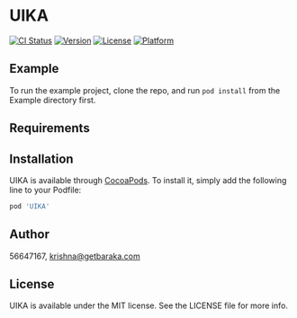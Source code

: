 # UIKA

[![CI Status](https://img.shields.io/travis/56647167/UIKA.svg?style=flat)](https://travis-ci.org/56647167/UIKA)
[![Version](https://img.shields.io/cocoapods/v/UIKA.svg?style=flat)](https://cocoapods.org/pods/UIKA)
[![License](https://img.shields.io/cocoapods/l/UIKA.svg?style=flat)](https://cocoapods.org/pods/UIKA)
[![Platform](https://img.shields.io/cocoapods/p/UIKA.svg?style=flat)](https://cocoapods.org/pods/UIKA)

## Example

To run the example project, clone the repo, and run `pod install` from the Example directory first.

## Requirements

## Installation

UIKA is available through [CocoaPods](https://cocoapods.org). To install
it, simply add the following line to your Podfile:

```ruby
pod 'UIKA'
```

## Author

56647167, krishna@getbaraka.com

## License

UIKA is available under the MIT license. See the LICENSE file for more info.
